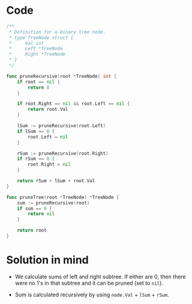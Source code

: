 Code
====

```go
/**
 * Definition for a binary tree node.
 * type TreeNode struct {
 *     Val int
 *     Left *TreeNode
 *     Right *TreeNode
 * }
 */

func pruneRecursive(root *TreeNode) int {
	if root == nil {
		return 0
	}

	if root.Right == nil && root.Left == nil {
		return root.Val
	}

	lSum := pruneRecursive(root.Left)
	if lSum == 0 {
		root.Left = nil
	}

	rSum := pruneRecursive(root.Right)
	if rSum == 0 {
		root.Right = nil
	}

	return rSum + lSum + root.Val
}

func pruneTree(root *TreeNode) *TreeNode {
	sum := pruneRecursive(root)
	if sum == 0 {
		return nil
	}

	return root
}
```

Solution in mind
================

-	We calculate sums of left and right subtree. If either are 0, then there were no 1's in that subtree and it can be pruned (set to `nil`).

-	Sum is calculated recursively by using `node.Val` + `lSum` + `rSum`.
